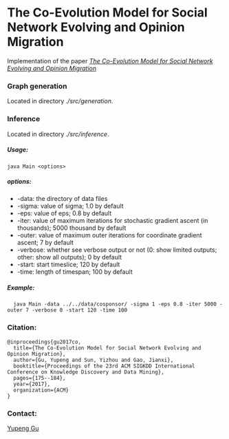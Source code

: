 # The Co-Evolution Model for Social Network Evolving and Opinion Migration

Implementation of the paper [*The Co-Evolution Model for Social Network Evolving and Opinion Migration*](http://web.cs.ucla.edu/~ypgu/papers/KDD17_coevolution.pdf)

### Graph generation
Located in directory *./src/generation*.

### Inference 
Located in directory *./src/inference*.

##### Usage: 

```
java Main <options>
```

##### options:

- -data: the directory of data files
- -sigma: value of sigma; 1.0 by default
- -eps: value of eps; 0.8 by default
- -iter: value of maximum iterations for stochastic gradient ascent (in thousands); 5000 thousand by default
- -outer: value of maximum outer iterations for coordinate gradient ascent; 7 by default
- -verbose: whether see verbose output or not (0: show limited outputs; other: show all outputs); 0 by default
- -start: start timeslice; 120 by default
- -time: length of timespan; 100 by default

##### Example: 

```
  java Main -data ../../data/cosponsor/ -sigma 1 -eps 0.8 -iter 5000 -outer 7 -verbose 0 -start 120 -time 100
```

### Citation:
```
@inproceedings{gu2017co,
  title={The Co-Evolution Model for Social Network Evolving and Opinion Migration},
  author={Gu, Yupeng and Sun, Yizhou and Gao, Jianxi},
  booktitle={Proceedings of the 23rd ACM SIGKDD International Conference on Knowledge Discovery and Data Mining},
  pages={175--184},
  year={2017},
  organization={ACM}
}
```

### Contact:
[Yupeng Gu](http://web.cs.ucla.edu/~ypgu/)

